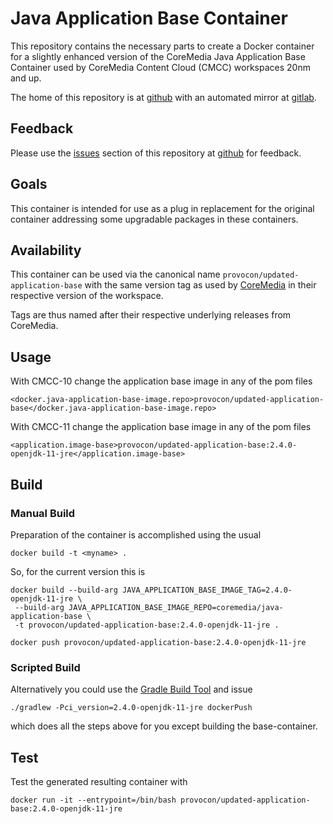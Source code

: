 # Java Application Base Container

This repository contains the necessary parts to create a Docker container for a 
slightly enhanced version of the CoreMedia Java Application Base Container used
by CoreMedia Content Cloud (CMCC) workspaces 20nm and up.

The home of this repository is at [github][github] with an automated mirror at
[gitlab][gitlab].

## Feedback

Please use the [issues][issues] section of this repository at [github][github] 
for feedback. 

## Goals

This container is intended for use as a plug in replacement for the original
container addressing some upgradable packages in these containers.

## Availability

This container can be used via the canonical name `provocon/updated-application-base`
with the same version tag as used by [CoreMedia][coremedia] in their respective
version of the workspace.

Tags are thus named after their respective underlying releases from CoreMedia.

## Usage

With CMCC-10 change the application base image in any of the pom files

```
<docker.java-application-base-image.repo>provocon/updated-application-base</docker.java-application-base-image.repo>
```

With CMCC-11 change the application base image in any of the pom files

```
<application.image-base>provocon/updated-application-base:2.4.0-openjdk-11-jre</application.image-base>
```

## Build

### Manual Build

Preparation of the container is accomplished using the usual

```
docker build -t <myname> .
```

So, for the current version this is

```
docker build --build-arg JAVA_APPLICATION_BASE_IMAGE_TAG=2.4.0-openjdk-11-jre \
 --build-arg JAVA_APPLICATION_BASE_IMAGE_REPO=coremedia/java-application-base \
 -t provocon/updated-application-base:2.4.0-openjdk-11-jre .
```

```
docker push provocon/updated-application-base:2.4.0-openjdk-11-jre
```

### Scripted Build

Alternatively you could use the [Gradle Build Tool][gradle] and issue

```
./gradlew -Pci_version=2.4.0-openjdk-11-jre dockerPush
```

which does all the steps above for you except building the base-container.


## Test

Test the generated resulting container with

```
docker run -it --entrypoint=/bin/bash provocon/updated-application-base:2.4.0-openjdk-11-jre
```

[sencha]: https://www.sencha.com/products/extjs/cmd-download/
[coremedia]: https://www.coremedia.com/
[gitlabci]: https://gitlab.com/
[issues]: https://github.com/provocon/updated-application-base/issues
[github]: https://github.com/provocon/updated-application-base
[gitlab]: https://gitlab.com/provocon/updated-application-base
[maven]: https://maven.apache.org/
[gradle]: https://gradle.org/
